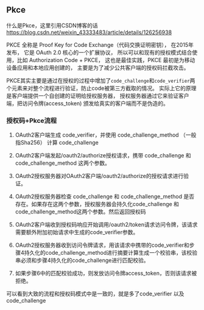 ## Pkce
什么是Pkce，这里引用CSDN博客的话 https://blog.csdn.net/weixin_43333483/article/details/126256938

PKCE 全称是 Proof Key for Code Exchange（代码交换证明密钥）， 在2015年发布， 它是 OAuth 2.0 核心的一个扩展协议， 所以可以和现有的授权模式结合使用，比如 Authorization Code + PKCE， 这也是最佳实践，PKCE 最初是为移动设备应用和本地应用创建的， 主要是为了减少公共客户端的授权码拦截攻击。

PKCE其实主要是通过在授权的过程中增加了`code_challenge`和`code_verifier`两个元素来对整个流程进行验证，防止code被第三方截取的情况。 实际上它的原理是客户端提供一个自创建的证明给授权服务器， 授权服务器通过它来验证客户端，把访问令牌(access_token) 颁发给真实的客户端而不是伪造的。

### 授权码+Pkce流程

1. OAuth2客户端生成 code_verifier，并使用 code_challenge_method （一般指Sha256） 计算 code_challenge

2. OAuth2客户端发起/oauth2/authorize授权请求，携带 code_challenge 和 code_challenge_method 这两个参数。

3. OAuth2授权服务器对OAuth2客户端/oauth2/authorize的授权请求进行验证。

4. OAuth2授权服务器检查 code_challenge 和 code_challenge_method 是否存在。如果存在这两个参数，授权服务器会持久化code_challenge 和 code_challenge_method这两个参数。然后返回授权码

5. OAuth2客户端收到授权码响应开始调用/oauth2/token请求访问令牌，该请求需要额外附加初始请求中生成的code_verifier参数。

6. OAuth2授权服务器收到访问令牌请求，用该请求中携带的code_verifier和步骤4持久化的code_challenge_method进行摘要计算生成一个校验串，该校验串必须和步骤4持久化的code_challenge进行匹配校验。

7. 如果步骤6中的匹配校验成功，则发放访问令牌access_token，否则该请求被拒绝。

可以看到大致的流程和授权码模式中是一致的，就是多了code_verifier 以及 code_challenge